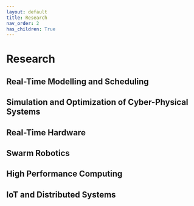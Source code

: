 ```yaml
---
layout: default
title: Research
nav_order: 2
has_children: True
---
```


# Research
## Real-Time Modelling and Scheduling
## Simulation and Optimization of Cyber-Physical Systems
## Real-Time Hardware
## Swarm Robotics
## High Performance Computing
## IoT and Distributed Systems
